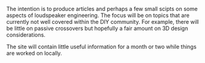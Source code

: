 The intention is to produce articles and perhaps a few small scipts on some aspects of loudspeaker engineering. The focus will be on topics that are currently not well covered within the DIY community. For example, there will be little on passive crossovers but hopefully a fair amount on 3D design considerations.

The site will contain little useful information for a month or two while things are worked on locally.
